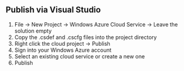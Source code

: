 ##  Publish via Visual Studio

1. File -> New Project -> Windows Azure Cloud Service -> Leave the solution empty
2. Copy the .csdef and .cscfg files into the project directory
3. Right click the cloud project -> Publish
4. Sign into your Windows Azure account
5. Select an existing cloud service or create a new one
6. Publish